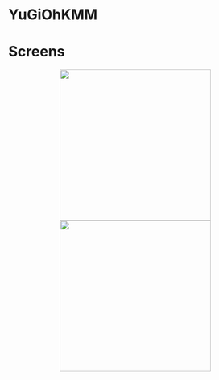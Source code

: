 # YuGiOhKMM

##
# Screens
<div align="center">
  <img src="https://user-images.githubusercontent.com/50091653/197004754-7cd7bb5f-2c44-439d-bcf4-0074264e041a.png" width="300px" />
  <img src="https://user-images.githubusercontent.com/50091653/197004759-8482e73f-2114-44ab-92e7-68dfc549ec61.png" width="300px" />
</div>
